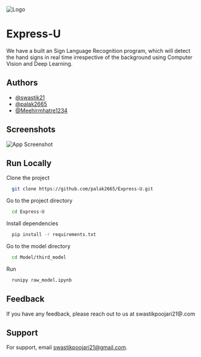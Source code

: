 
![Logo](E:\Documents\GitHub\Express-U\Logo\Logo.jpeg)


# Express-U

We have a built an Sign Language Recognition program, which will detect the hand signs in real time irrespective of the background using Computer Vision and Deep Learning.



## Authors

- [@swastik21](https://www.github.com/swastik21)
- [@palak2665](https://www.github.com/palak2665)
- [@Meehirmhatre1234](https://www.github.com/Meehirmhatre1234)


## Screenshots

![App Screenshot](E:\Documents\GitHub\Express-U\screenshots\output.jpg)


## Run Locally

Clone the project

```bash
  git clone https://github.com/palak2665/Express-U.git
```

Go to the project directory

```bash
  cd Express-U
```

Install dependencies

```bash
  pip install -r requirements.txt
```

Go to the model directory

```bash
  cd Model/third_model
```

Run

```bash
  runipy raw_model.ipynb
```


## Feedback

If you have any feedback, please reach out to us at swastikpoojari21@.com


## Support

For support, email swastikpoojari21@gmail.com.

